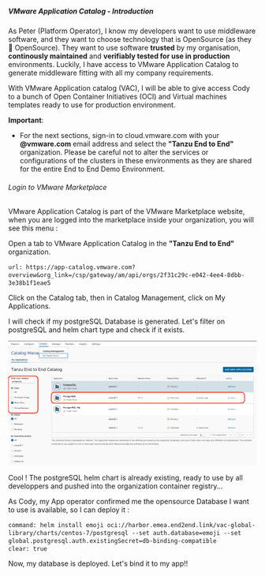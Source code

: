 ##### VMware Application Catalog - Introduction 

As Peter (Platform Operator), I know my developers want to use middleware software, and they want to choose technology that is OpenSource (as they 💙 OpenSource). 
They want to use software **trusted** by my organisation, **continously maintained** and **verifiably tested for use in production** environments. 
Luckily, I have access to VMware Application Catalog to generate middleware fitting with all my company requirements. 

With VMware Application catalog (VAC), I will be able to give access Cody to a bunch of Open Container Initiatives (OCI) and Virtual machines templates ready to use for production environment.

**Important**: 
- For the next sections, sign-in to cloud.vmware.com with your **@vmware.com** email address and select the **"Tanzu End to End"** organization. Please be careful not to alter the services or configurations of the clusters in these environments as they are shared for the entire End to End Demo Environment.

###### Login to VMware Marketplace
VMware Application Catalog is part of the VMware Marketplace website, when you are logged into the marketplace inside your organization, you will see this menu :

Open a tab to VMware Application Catalog in the **"Tanzu End to End"** organization.
```dashboard:open-url
url: https://app-catalog.vmware.com?overview&org_link=/csp/gateway/am/api/orgs/2f31c29c-e042-4ee4-8dbb-3e38b1f1eae5
```
Click on the Catalog tab, then in Catalog Management, click on My Applications.

I will check if my postgreSQL Database is generated. Let's filter on postgreSQL and helm chart type and check if it exists.

![VAC search postgreSQL](../images/vac-postgres-search.png)

Cool ! The postgreSQL helm chart is already existing, ready to use by all developpers and pushed into the organization container registry... 

As Cody, my App operator confirmed me the opensource Database I want to use is available, so I can deploy it :

```terminal:execute
command: helm install emoji oci://harbor.emea.end2end.link/vac-global-library/charts/centos-7/postgresql --set auth.database=emoji --set global.postgresql.auth.existingSecret=db-binding-compatible
clear: true
```

Now, my database is deployed. Let's bind it to my app!! 
